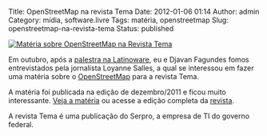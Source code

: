 Title: OpenStreetMap na revista Tema
Date: 2012-01-06 01:14
Author: admin
Category: mídia, software.livre
Tags: matéria, openstreetmap
Slug: openstreetmap-na-revista-tema
Status: published

[![Matéria sobre OpenStreetMap na Revista
Tema](http://images.wille.blog.br/osm-revista-tema-low550.jpg)](http://images.wille.blog.br/osm-revista-tema.jpg)

Em outubro, após a [palestra na
Latinoware](http://wille.blog.br/2011/10/latinoware-2011/ "Latinoware 2011"),
eu e Djavan Fagundes fomos entrevistados pela jornalista Loyanne Salles,
a qual se interessou em fazer uma matéria sobre o
[OpenStreetMap](http://osm.org) para a revista Tema.

A matéria foi publicada na edição de dezembro/2011 e ficou muito
interessante. [Veja a
matéria](http://images.wille.blog.br/osm-revista-tema.jpg)
ou acesse a edição completa da
[revista](http://tema.serpro.gov.br/pub/serpro/).

A revista Tema é uma publicação do Serpro, a empresa de TI do governo
federal.
